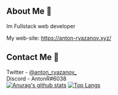 ## About Me :pencil:
Im Fullstack web developer

My web-site: https://anton-ryazanov.xyz/
## Contact Me 🎈
Twitter  - [@anton_ryazanov_](https://twitter.com/anton_ryazanov_) <br>
Discord  - AntonR#6038 <br>
[![Anurag's github stats](https://github-readme-stats.vercel.app/api?username=antoniocra04)](https://github.com/anuraghazra/github-readme-stats)
[![Top Langs](https://github-readme-stats.vercel.app/api/top-langs/?username=antoniocra04&layout=compact)](https://github.com/anuraghazra/github-readme-stats)

